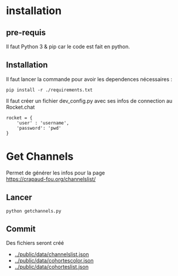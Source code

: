 # installation
## pre-requis
Il faut Python 3 & pip car le code est fait en python.
## Installation
Il faut lancer la commande pour avoir les dependences nécessaires :

    pip install -r ./requirements.txt

Il faut créer un fichier dev_config.py avec ses infos de connection au Rocket.chat

    rocket = {
        'user' : 'username',
        'password': 'pwd'
    }
# Get Channels
Permet de générer les infos pour la page  
https://crapaud-fou.org/channelslist/
## Lancer
    python getchannels.py

## Commit
Des fichiers seront créé
* [../public/data/channelslist.json](../public/data/channelslist.json)
* [../public/data/cohortescolor.json](../public/data/cohortescolor.json)
* [../public/data/cohorteslist.json](../public/data/cohorteslist.json)